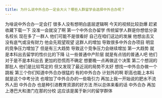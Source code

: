 ```yaml
---
title: 为什么说中外合办一定会大火？哪些人群留学会选择中外合办呢？
---
```

为啥说中外合办一定会打
很多人没有想明白底层逻辑啊
今天的视频比较劲爆
赶紧收藏下载一下
没准一会就没了啊
第一个中外合办留学
传统留学人群是你想低分录名校长
现在多了一群人
他们可能不是很看好
自己在咱们这边的发展
他想出去又没有底气或没有财力
他会先观望观望
这群人的增加
导致很多中外合办项目
明显的竞争压力增加了
但是有三大趋势
导致这个竞争压力会继续增加
第一大趋势
就是本科出去留学的性价比的下降
让一些普通中产阶层
就是有点钱的普通人吧
他们对于是不是本科出去
更加的恐慌而不确定
想要晚一点再做这个决策
第二个想润的那批人
他们是比较笃定的
但又发现了最近润的局势不太好
想找一中外合办做一个跳板
第三个你们知道中外合办很猛的
有的中外合办
计划外的啊
职高也能上本科
就是这个中考分流
也增加了中外合办的一些吸引力
再加上我一开始说的肥水不流外人田
中外合办
也是种引进教育资源的好方法
所以总体来看的话
中外合办
再加上港巴大和澳门在那的分校
这应该是属于新兴的留学群体
